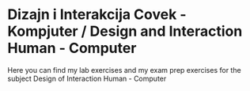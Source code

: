 # Dizajn i Interakcija Covek - Kompjuter / Design and Interaction Human - Computer
Here you can find my lab exercises and my exam prep exercises for the subject Design of Interaction Human - Computer
